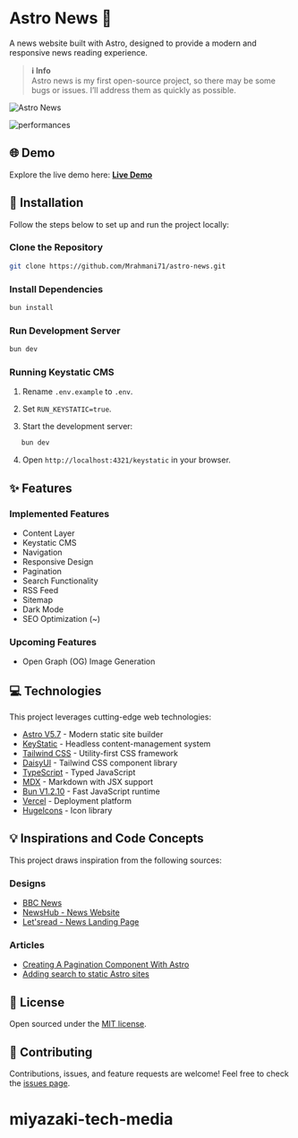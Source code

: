 # Astro News 📰

A news website built with Astro, designed to provide a modern and responsive news reading experience.

> **ℹ️ Info**  
> Astro news is my first open-source project, so there may be some bugs or issues. I’ll address them as quickly as possible.

![Astro News](./src/assets/images/screenshot-astronews.png "Astro News")

![performances](./src/assets/images/Performances.png "Performances")

## 🌐 Demo

Explore the live demo here: [**Live Demo**](https://astro-news-six.vercel.app/)

## 🚀 Installation

Follow the steps below to set up and run the project locally:

### Clone the Repository

```bash
git clone https://github.com/Mrahmani71/astro-news.git
```

### Install Dependencies

``` bash
bun install
```

### Run Development Server

```bash
bun dev
```

### Running Keystatic CMS

1. Rename `.env.example` to `.env`.

2. Set `RUN_KEYSTATIC=true`.

3. Start the development server:

 ```bash
    bun dev 
  ```

4. Open `http://localhost:4321/keystatic` in your browser.

## ✨ Features

### Implemented Features

- Content Layer
- Keystatic CMS
- Navigation
- Responsive Design
- Pagination
- Search Functionality
- RSS Feed
- Sitemap
- Dark Mode
- SEO Optimization (~)

### Upcoming Features

- Open Graph (OG) Image Generation

## 💻 Technologies

This project leverages cutting-edge web technologies:

- [Astro V5.7](https://astro.build) - Modern static site builder
- [KeyStatic](https://keystatic.com) - Headless content-management system
- [Tailwind CSS](https://tailwindcss.com) - Utility-first CSS framework
- [DaisyUI](https://daisyui.com/) - Tailwind CSS component library
- [TypeScript](https://typescriptlang.org) - Typed JavaScript
- [MDX](https://mdxjs.com) - Markdown with JSX support
- [Bun V1.2.10](https://bun.sh) - Fast JavaScript runtime
- [Vercel](https://vercel.com) - Deployment platform
- [HugeIcons](https://hugeicons.com) - Icon library

## 💡  Inspirations and Code Concepts

This project draws inspiration from the following sources:

### Designs

- [BBC News](https://www.bbc.com)
- [NewsHub - News Website](https://dribbble.com/shots/21678041-NewsHub-News-Website)
- [Let'sread - News Landing Page](https://dribbble.com/shots/24675325-Let-sread-News-Landing-Page)

### Articles

- [Creating A Pagination Component With Astro](https://rimdev.io/creating-a-pagination-component-with-astro)
- [Adding search to static Astro sites](https://website-thomas-astro.vercel.app/blog/search-static-astro-website)

## 📄 License

Open sourced under the [MIT license](LICENSE.md).

## 🤝 Contributing

Contributions, issues, and feature requests are welcome! Feel free to check the [issues page](https://github.com/Mrahmani71/astro-news/issues).
# miyazaki-tech-media
